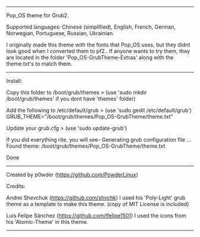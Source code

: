____________________________________________________________________________

Pop_OS theme for Grub2.


Supported languages: Chinese (simplified), English, French, German, Norwegian, Portuguese, Russian, Ukrainian.


I originally made this theme with the fonts that Pop_OS uses, but they didnt look good when I converted them to pf2.. If anyone wants to try them, they are located in the folder 'Pop_OS-GrubTheme-Extras' along with the theme.txt's to match them.

____________________________________________________________________________

Install:

Copy this folder to /boot/grub/themes >
(use 'sudo mkdir /boot/grub/themes' if you dont have 'themes' folder)

Add the following to /etc/default/grub >
(use 'sudo gedit /etc/default/grub')
GRUB_THEME="/boot/grub/themes/Pop_OS-GrubTheme/theme.txt"


Update your grub.cfg >
(use 'sudo update-grub')

If you did everything rite, you will see-
Generating grub configuration file ...
Found theme: /boot/grub/themes/Pop_OS-GrubTheme/theme.txt

Done

____________________________________________________________________________

Created by p0wder (https://github.com/PowderLinux)


Credits:

Andrei Shevchuk (https://github.com/shvchk)
I used his 'Poly-Light' grub theme as a template to make this theme.
(copy of MIT License is included)

Luis Felipe Sánchez (https://github.com/lfelipe1501)
I used the icons from his 'Atomic-Theme' in this theme.

____________________________________________________________________________
